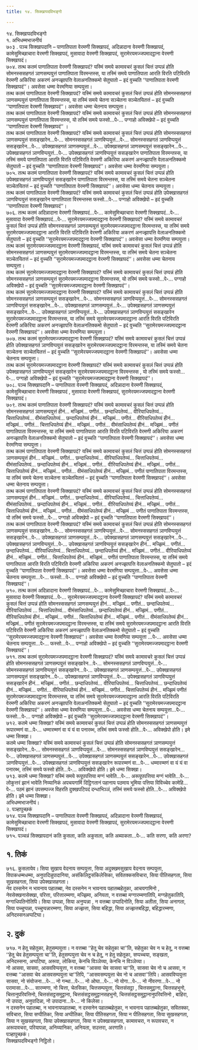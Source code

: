 ```yaml
---
title: १४. सिक्खापदविभङ्गो

---
```

१४. सिक्खापदविभङ्गो  
१. अभिधम्मभाजनीयं  
७०३ . पञ्च सिक्खापदानि – पाणातिपाता वेरमणी सिक्खापदं, अदिन्नादाना वेरमणी सिक्खापदं, कामेसुमिच्छाचारा वेरमणी सिक्खापदं, मुसावादा वेरमणी सिक्खापदं, सुरामेरयमज्जपमादट्ठाना वेरमणी सिक्खापदं।  
७०४. तत्थ कतमं पाणातिपाता वेरमणी सिक्खापदं? यस्मिं समये कामावचरं कुसलं चित्तं उप्पन्नं होति सोमनस्ससहगतं ञाणसम्पयुत्तं पाणातिपाता विरमन्तस्स, या तस्मिं समये पाणातिपाता आरति विरति पटिविरति वेरमणी अकिरिया अकरणं अनज्झापत्ति वेलाअनतिक्कमो सेतुघातो – इदं वुच्चति ‘‘पाणातिपाता वेरमणी सिक्खापदं’’। अवसेसा धम्मा वेरमणिया सम्पयुत्ता।  
तत्थ कतमं पाणातिपाता वेरमणी सिक्खापदं? यस्मिं समये कामावचरं कुसलं चित्तं उप्पन्नं होति सोमनस्ससहगतं ञाणसम्पयुत्तं पाणातिपाता विरमन्तस्स, या तस्मिं समये चेतना सञ्चेतना सञ्चेतयितत्तं – इदं वुच्चति ‘‘पाणातिपाता वेरमणी सिक्खापदं’’। अवसेसा धम्मा चेतनाय सम्पयुत्ता।  
तत्थ कतमं पाणातिपाता वेरमणी सिक्खापदं? यस्मिं समये कामावचरं कुसलं चित्तं उप्पन्नं होति सोमनस्ससहगतं ञाणसम्पयुत्तं पाणातिपाता विरमन्तस्स, यो तस्मिं समये फस्सो…पे॰… पग्गाहो अविक्खेपो – इदं वुच्चति ‘‘पाणातिपाता वेरमणी सिक्खापदं’’ ।  
तत्थ कतमं पाणातिपाता वेरमणी सिक्खापदं? यस्मिं समये कामावचरं कुसलं चित्तं उप्पन्नं होति सोमनस्ससहगतं ञाणसम्पयुत्तं ससङ्खारेन…पे॰… सोमनस्ससहगतं ञाणविप्पयुत्तं…पे॰… सोमनस्ससहगतं ञाणविप्पयुत्तं ससङ्खारेन…पे॰… उपेक्खासहगतं ञाणसम्पयुत्तं…पे॰… उपेक्खासहगतं ञाणसम्पयुत्तं ससङ्खारेन…पे॰… उपेक्खासहगतं ञाणविप्पयुत्तं…पे॰… उपेक्खासहगतं ञाणविप्पयुत्तं ससङ्खारेन पाणातिपाता विरमन्तस्स, या तस्मिं समये पाणातिपाता आरति विरति पटिविरति वेरमणी अकिरिया अकरणं अनज्झापत्ति वेलाअनतिक्कमो सेतुघातो – इदं वुच्चति ‘‘पाणातिपाता वेरमणी सिक्खापदं’’। अवसेसा धम्मा वेरमणिया सम्पयुत्ता।  
७०५. तत्थ कतमं पाणातिपाता वेरमणी सिक्खापदं? यस्मिं समये कामावचरं कुसलं चित्तं उप्पन्नं होति उपेक्खासहगतं ञाणविप्पयुत्तं ससङ्खारेन पाणातिपाता विरमन्तस्स, या तस्मिं समये चेतना सञ्चेतना सञ्चेतयितत्तं – इदं वुच्चति ‘‘पाणातिपाता वेरमणी सिक्खापदं’’। अवसेसा धम्मा चेतनाय सम्पयुत्ता।  
तत्थ कतमं पाणातिपाता वेरमणी सिक्खापदं? यस्मिं समये कामावचरं कुसलं चित्तं उप्पन्नं होति उपेक्खासहगतं ञाणविप्पयुत्तं ससङ्खारेन पाणातिपाता विरमन्तस्स फस्सो…पे॰… पग्गाहो अविक्खेपो – इदं वुच्चति ‘‘पाणातिपाता वेरमणी सिक्खापदं’’।  
७०६. तत्थ कतमं अदिन्नादाना वेरमणी सिक्खापदं…पे॰… कामेसुमिच्छाचारा वेरमणी सिक्खापदं…पे॰… मुसावादा वेरमणी सिक्खापदं…पे॰… सुरामेरयमज्जपमादट्ठाना वेरमणी सिक्खापदं? यस्मिं समये कामावचरं कुसलं चित्तं उप्पन्नं होति सोमनस्ससहगतं ञाणसम्पयुत्तं सुरामेरयमज्जपमादट्ठाना विरमन्तस्स, या तस्मिं समये सुरामेरयमज्जपमादट्ठाना आरति विरति पटिविरति वेरमणी अकिरिया अकरणं अनज्झापत्ति वेलाअनतिक्कमो सेतुघातो – इदं वुच्चति ‘‘सुरामेरयमज्जपमादट्ठाना वेरमणी सिक्खापदं’’। अवसेसा धम्मा वेरमणिया सम्पयुत्ता।  
तत्थ कतमं सुरामेरयमज्जपमादट्ठाना वेरमणी सिक्खापदं, यस्मिं समये कामावचरं कुसलं चित्तं उप्पन्नं होति सोमनस्ससहगतं ञाणसम्पयुत्तं सुरामेरयमज्जपमादट्ठाना विरमन्तस्स, या तस्मिं समये चेतना सञ्चेतना सञ्चेतयितत्तं – इदं वुच्चति ‘‘सुरामेरयमज्जपमादट्ठाना वेरमणी सिक्खापदं’’। अवसेसा धम्मा चेतनाय सम्पयुत्ता।  
तत्थ कतमं सुरामेरयमज्जपमादट्ठाना वेरमणी सिक्खापदं? यस्मिं समये कामावचरं कुसलं चित्तं उप्पन्नं होति सोमनस्ससहगतं ञाणसम्पयुत्तं सुरामेरयमज्जपमादट्ठाना विरमन्तस्स, यो तस्मिं समये फस्सो…पे॰… पग्गाहो अविक्खेपो – इदं वुच्चति ‘‘सुरामेरयमज्जपमादट्ठाना वेरमणी सिक्खापदं’’।  
तत्थ कतमं सुरामेरयमज्जपमादट्ठाना वेरमणी सिक्खापदं? यस्मिं समये कामावचरं कुसलं चित्तं उप्पन्नं होति सोमनस्ससहगतं ञाणसम्पयुत्तं ससङ्खारेन…पे॰… सोमनस्ससहगतं ञाणविप्पयुत्तं…पे॰… सोमनस्ससहगतं ञाणविप्पयुत्तं ससङ्खारेन…पे॰… उपेक्खासहगतं ञाणसम्पयुत्तं…पे॰… उपेक्खासहगतं ञाणसम्पयुत्तं ससङ्खारेन…पे॰… उपेक्खासहगतं ञाणविप्पयुत्तं…पे॰… उपेक्खासहगतं ञाणविप्पयुत्तं ससङ्खारेन सुरामेरयमज्जपमादट्ठाना विरमन्तस्स, या तस्मिं समये सुरामेरयमज्जपमादट्ठाना आरति विरति पटिविरति वेरमणी अकिरिया अकरणं अनज्झापत्ति वेलाअनतिक्कमो सेतुघातो – इदं वुच्चति ‘‘सुरामेरयमज्जपमादट्ठाना वेरमणी सिक्खापदं’’। अवसेसा धम्मा वेरमणिया सम्पयुत्ता।  
७०७. तत्थ कतमं सुरामेरयमज्जपमादट्ठाना वेरमणी सिक्खापदं? यस्मिं समये कामावचरं कुसलं चित्तं उप्पन्नं होति उपेक्खासहगतं ञाणविप्पयुत्तं ससङ्खारेन सुरामेरयमज्जपमादट्ठाना विरमन्तस्स, या तस्मिं समये चेतना सञ्चेतना सञ्चेतयितत्तं – इदं वुच्चति ‘‘सुरामेरयमज्जपमादट्ठाना वेरमणी सिक्खापदं’’। अवसेसा धम्मा चेतनाय सम्पयुत्ता।  
तत्थ कतमं सुरामेरयमज्जपमादट्ठाना वेरमणी सिक्खापदं? यस्मिं समये कामावचरं कुसलं चित्तं उप्पन्नं होति उपेक्खासहगतं ञाणविप्पयुत्तं ससङ्खारेन सुरामेरयमज्जपमादट्ठाना विरमन्तस्स , यो तस्मिं समये फस्सो…पे॰… पग्गाहो अविक्खेपो – इदं वुच्चति ‘‘सुरामेरयमज्जपमादट्ठाना वेरमणी सिक्खापदं’’।  
७०८. पञ्च सिक्खापदानि – पाणातिपाता वेरमणी सिक्खापदं, अदिन्नादाना वेरमणी सिक्खापदं, कामेसुमिच्छाचारा वेरमणी सिक्खापदं , मुसावादा वेरमणी सिक्खापदं, सुरामेरयमज्जपमादट्ठाना वेरमणी सिक्खापदं।  
७०९. तत्थ कतमं पाणातिपाता वेरमणी सिक्खापदं? यस्मिं समये कामावचरं कुसलं चित्तं उप्पन्नं होति सोमनस्ससहगतं ञाणसम्पयुत्तं हीनं… मज्झिमं… पणीतं… छन्दाधिपतेय्यं… वीरियाधिपतेय्यं… चित्ताधिपतेय्यं… वीमंसाधिपतेय्यं… छन्दाधिपतेय्यं हीनं… मज्झिमं… पणीतं… वीरियाधिपतेय्यं हीनं… मज्झिमं… पणीतं… चित्ताधिपतेय्यं हीनं… मज्झिमं… पणीतं… वीमंसाधिपतेय्यं हीनं… मज्झिमं… पणीतं पाणातिपाता विरमन्तस्स, या तस्मिं समये पाणातिपाता आरति विरति पटिविरति वेरमणी अकिरिया अकरणं अनज्झापत्ति वेलाअनतिक्कमो सेतुघातो – इदं वुच्चति ‘‘पाणातिपाता वेरमणी सिक्खापदं’’। अवसेसा धम्मा वेरमणिया सम्पयुत्ता।  
तत्थ कतमं पाणातिपाता वेरमणी सिक्खापदं? यस्मिं समये कामावचरं कुसलं चित्तं उप्पन्नं होति सोमनस्ससहगतं ञाणसम्पयुत्तं हीनं… मज्झिमं… पणीतं… छन्दाधिपतेय्यं… वीरियाधिपतेय्यं… चित्ताधिपतेय्यं… वीमंसाधिपतेय्यं… छन्दाधिपतेय्यं हीनं… मज्झिमं… पणीतं… वीरियाधिपतेय्यं हीनं… मज्झिमं… पणीतं… चित्ताधिपतेय्यं हीनं… मज्झिमं… पणीतं… वीमंसाधिपतेय्यं हीनं… मज्झिमं… पणीतं पाणातिपाता विरमन्तस्स, या तस्मिं समये चेतना सञ्चेतना सञ्चेतयितत्तं – इदं वुच्चति ‘‘पाणातिपाता वेरमणी सिक्खापदं’’। अवसेसा धम्मा चेतनाय सम्पयुत्ता।  
तत्थ कतमं पाणातिपाता वेरमणी सिक्खापदं? यस्मिं समये कामावचरं कुसलं चित्तं उप्पन्नं होति सोमनस्ससहगतं ञाणसम्पयुत्तं हीनं… मज्झिमं… पणीतं… छन्दाधिपतेय्यं… वीरियाधिपतेय्यं… चित्ताधिपतेय्यं… वीमंसाधिपतेय्यं… छन्दाधिपतेय्यं हीनं… मज्झिमं… पणीतं… वीरियाधिपतेय्यं हीनं… मज्झिमं… पणीतं… चित्ताधिपतेय्यं हीनं… मज्झिमं… पणीतं… वीमंसाधिपतेय्यं हीनं… मज्झिमं … पणीतं पाणातिपाता विरमन्तस्स, यो तस्मिं समये फस्सो…पे॰… पग्गाहो अविक्खेपो – इदं वुच्चति ‘‘पाणातिपाता वेरमणी सिक्खापदं’’।  
तत्थ कतमं पाणातिपाता वेरमणी सिक्खापदं? यस्मिं समये कामावचरं कुसलं चित्तं उप्पन्नं होति सोमनस्ससहगतं ञाणसम्पयुत्तं ससङ्खारेन…पे॰… सोमनस्ससहगतं ञाणविप्पयुत्तं…पे॰… सोमनस्ससहगतं ञाणविप्पयुत्तं ससङ्खारेन…पे॰… उपेक्खासहगतं ञाणसम्पयुत्तं…पे॰… उपेक्खासहगतं ञाणसम्पयुत्तं ससङ्खारेन…पे॰… उपेक्खासहगतं ञाणविप्पयुत्तं…पे॰… उपेक्खासहगतं ञाणविप्पयुत्तं ससङ्खारेन हीनं… मज्झिमं… पणीतं… छन्दाधिपतेय्यं… वीरियाधिपतेय्यं… चित्ताधिपतेय्यं… छन्दाधिपतेय्यं हीनं… मज्झिमं… पणीतं… वीरियाधिपतेय्यं हीनं… मज्झिमं… पणीतं… चित्ताधिपतेय्यं हीनं… मज्झिमं… पणीतं पाणातिपाता विरमन्तस्स, या तस्मिं समये पाणातिपाता आरति विरति पटिविरति वेरमणी अकिरिया अकरणं अनज्झापत्ति वेलाअनतिक्कमो सेतुघातो – इदं वुच्चति ‘‘पाणातिपाता वेरमणी सिक्खापदं’’। अवसेसा धम्मा वेरमणिया सम्पयुत्ता…पे॰… अवसेसा धम्मा चेतनाय सम्पयुत्ता…पे॰… फस्सो…पे॰… पग्गाहो अविक्खेपो – इदं वुच्चति ‘‘पाणातिपाता वेरमणी सिक्खापदं’’।  
७१०. तत्थ कतमं अदिन्नादाना वेरमणी सिक्खापदं…पे॰… कामेसुमिच्छाचारा वेरमणी सिक्खापदं…पे॰… मुसावादा वेरमणी सिक्खापदं…पे॰… सुरामेरयमज्जपमादट्ठाना वेरमणी सिक्खापदं? यस्मिं समये कामावचरं कुसलं चित्तं उप्पन्नं होति सोमनस्ससहगतं ञाणसम्पयुत्तं हीनं… मज्झिमं… पणीतं… छन्दाधिपतेय्यं… वीरियाधिपतेय्यं … चित्ताधिपतेय्यं… वीमंसाधिपतेय्यं… छन्दाधिपतेय्यं हीनं… मज्झिमं… पणीतं… वीरियाधिपतेय्यं हीनं… मज्झिमं… पणीतं… चित्ताधिपतेय्यं हीनं… मज्झिमं… पणीतं… वीमंसाधिपतेय्यं हीनं… मज्झिमं… पणीतं सुरामेरयमज्जपमादट्ठाना विरमन्तस्स, या तस्मिं समये सुरामेरयमज्जपमादट्ठाना आरति विरति पटिविरति वेरमणी अकिरिया अकरणं अनज्झापत्ति वेलाअनतिक्कमो सेतुघातो – इदं वुच्चति ‘‘सुरामेरयमज्जपमादट्ठाना वेरमणी सिक्खापदं’’। अवसेसा धम्मा वेरमणिया सम्पयुत्ता …पे॰… अवसेसा धम्मा चेतनाय सम्पयुत्ता…पे॰… फस्सो…पे॰… पग्गाहो अविक्खेपो – इदं वुच्चति ‘‘सुरामेरयमज्जपमादट्ठाना वेरमणी सिक्खापदं’’।  
७११. तत्थ कतमं सुरामेरयमज्जपमादट्ठाना वेरमणी सिक्खापदं? यस्मिं समये कामावचरे कुसलं चित्तं उप्पन्नं होति सोमनस्ससहगतं ञाणसम्पयुत्तं ससङ्खारेन…पे॰… सोमनस्ससहगतं ञाणविप्पयुत्तं…पे॰… सोमनस्ससहगतं ञाणविप्पयुत्तं ससङ्खारेन…पे॰… उपेक्खासहगतं ञाणसम्पयुत्तं…पे॰… उपेक्खासहगतं ञाणसम्पयुत्तं ससङ्खारेन…पे॰… उपेक्खासहगतं ञाणविप्पयुत्तं…पे॰… उपेक्खासहगतं ञाणविप्पयुत्तं ससङ्खारेन हीनं… मज्झिमं… पणीतं… छन्दाधिपतेय्यं… वीरियाधिपतेय्यं… चित्ताधिपतेय्यं… छन्दाधिपतेय्यं हीनं… मज्झिमं… पणीतं… वीरियाधिपतेय्यं हीनं… मज्झिमं… पणीतं… चित्ताधिपतेय्यं हीनं… मज्झिमं पणीतं सुरामेरयमज्जपमादट्ठाना विरमन्तस्स, या तस्मिं समये सुरामेरयमज्जपमादट्ठाना आरति विरति पटिविरति वेरमणी अकिरिया अकरणं अनज्झापत्ति वेलाअनतिक्कमो सेतुघातो – इदं वुच्चति ‘‘सुरामेरयमज्जपमादट्ठाना वेरमणी सिक्खापदं’’। अवसेसा धम्मा वेरमणिया सम्पयुत्ता…पे॰… अवसेसा धम्मा चेतनाय सम्पयुत्ता…पे॰… फस्सो…पे॰… पग्गाहो अविक्खेपो – इदं वुच्चति ‘‘सुरामेरयमज्जपमादट्ठाना वेरमणी सिक्खापदं’’।  
७१२. कतमे धम्मा सिक्खा? यस्मिं समये कामावचरं कुसलं चित्तं उप्पन्नं होति सोमनस्ससहगतं ञाणसम्पयुत्तं रूपारम्मणं वा…पे॰… धम्मारम्मणं वा यं यं वा पनारब्भ, तस्मिं समये फस्सो होति…पे॰… अविक्खेपो होति। इमे धम्मा सिक्खा।  
कतमे धम्मा सिक्खा? यस्मिं समये कामावचरं कुसलं चित्तं उप्पन्नं होति सोमनस्ससहगतं ञाणसम्पयुत्तं ससङ्खारेन…पे॰… सोमनस्ससहगतं ञाणविप्पयुत्तं…पे॰… सोमनस्ससहगतं ञाणविप्पयुत्तं ससङ्खारेन…पे॰… उपेक्खासहगतं ञाणसम्पयुत्तं…पे॰… उपेक्खासहगतं ञाणसम्पयुत्तं ससङ्खारेन…पे॰… उपेक्खासहगतं ञाणविप्पयुत्तं…पे॰… उपेक्खासहगतं ञाणविप्पयुत्तं ससङ्खारेन रूपारम्मणं वा…पे॰… धम्मारम्मणं वा यं यं वा पनारब्भ, तस्मिं समये फस्सो होति…पे॰… अविक्खेपो होति। इमे धम्मा सिक्खा।  
७१३. कतमे धम्मा सिक्खा? यस्मिं समये रूपूपपत्तिया मग्गं भावेति…पे॰… अरूपूपपत्तिया मग्गं भावेति…पे॰… लोकुत्तरं झानं भावेति निय्यानिकं अपचयगामिं दिट्ठिगतानं पहानाय पठमाय भूमिया पत्तिया विविच्चेव कामेहि…पे॰… पठमं झानं उपसम्पज्ज विहरति दुक्खपटिपदं दन्धाभिञ्ञं, तस्मिं समये फस्सो होति…पे॰… अविक्खेपो होति। इमे धम्मा सिक्खा।  
अभिधम्मभाजनीयं।  
२. पञ्हापुच्छकं  
७१४. पञ्च सिक्खापदानि – पाणातिपाता वेरमणी सिक्खापदं, अदिन्नादाना वेरमणी सिक्खापदं, कामेसुमिच्छाचारा वेरमणी सिक्खापदं, मुसावादा वेरमणी सिक्खापदं, सुरामेरयमज्जपमादट्ठाना वेरमणी सिक्खापदं।  
७१५. पञ्चन्नं सिक्खापदानं कति कुसला, कति अकुसला, कति अब्याकता…पे॰… कति सरणा, कति अरणा?  


## १. तिकं

७१६. कुसलायेव। सिया सुखाय वेदनाय सम्पयुत्ता, सिया अदुक्खमसुखाय वेदनाय सम्पयुत्ता, विपाकधम्मधम्मा, अनुपादिन्नुपादानिया, असंकिलिट्ठसंकिलेसिका, सवितक्कसविचारा, सिया पीतिसहगता, सिया सुखसहगता, सिया उपेक्खासहगता।  
नेव दस्सनेन न भावनाय पहातब्बा, नेव दस्सनेन न भावनाय पहातब्बहेतुका, आचयगामिनो , नेवसेक्खनासेक्खा, परित्ता, परित्तारम्मणा, मज्झिमा, अनियता, न वत्तब्बा मग्गारम्मणातिपि, मग्गहेतुकातिपि, मग्गाधिपतिनोतिपि। सिया उप्पन्ना, सिया अनुप्पन्ना , न वत्तब्बा उप्पादिनोति, सिया अतीता, सिया अनागता, सिया पच्चुप्पन्ना, पच्चुप्पन्नारम्मणा, सिया अज्झत्ता, सिया बहिद्धा, सिया अज्झत्तबहिद्धा, बहिद्धारम्मणा, अनिदस्सनअप्पटिघा।  


## २. दुकं

७१७. न हेतू सहेतुका, हेतुसम्पयुत्ता। न वत्तब्बा ‘‘हेतू चेव सहेतुका चा’’ति, सहेतुका चेव न च हेतू, न वत्तब्बा ‘‘हेतू चेव हेतुसम्पयुत्ता चा’’ति, हेतुसम्पयुत्ता चेव न च हेतू, न हेतु सहेतूका, सप्पच्चया, सङ्खता, अनिदस्सना, अप्पटिघा, अरूपा, लोकिया, केनचि विञ्ञेय्या, केनचि न विञ्ञेय्या।  
नो आसवा, सासवा, आसवविप्पयुत्ता, न वत्तब्बा ‘‘आसवा चेव सासवा चा’’ति, सासवा चेव नो च आसवा, न वत्तब्बा ‘‘आसवा चेव आसवसम्पयुत्ता चा’’तिपि, ‘‘आसवसम्पयुत्ता चेव नो च आसवा’’तिपि। आसवविप्पयुत्ता सासवा, नो संयोजना…पे॰… नो गन्था…पे॰… नो ओघा…पे॰… नो योगा…पे॰… नो नीवरणा…पे॰… नो परामासा…पे॰… सारम्मणा, नो चित्ता, चेतसिका, चित्तसम्पयुत्ता, चित्तसंसट्ठा , चित्तसमुट्ठाना, चित्तसहभुनो, चित्तानुपरिवत्तिनो, चित्तसंसट्ठसमुट्ठाना, चित्तसंसट्ठसमुट्ठानसहभुनो, चित्तसंसट्ठसमुट्ठानानुपरिवत्तिनो , बाहिरा, नो उपादा, अनुपादिन्ना, नो उपादाना…पे॰… नो किलेसा।  
न दस्सनेन पहातब्बा, न भावनायपहातब्बा, न दस्सनेन पहातब्बहेतुका, न भावनाय पहातब्बहेतुका, सवितक्का, सविचारा, सिया सप्पीतिका, सिया अप्पीतिका, सिया पीतिसहगता, सिया न पीतिसहगता, सिया सुखसहगता, सिया न सुखसहगता, सिया उपेक्खासहगता, सिया न उपेक्खासहगता, कामावचरा, न रूपावचरा, न अरूपावचरा, परियापन्ना, अनिय्यानिका, अनियता, सउत्तरा, अरणाति।  
पञ्हापुच्छकं।  
सिक्खापदविभङ्गो निट्ठितो।  